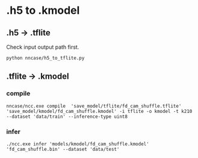# .h5 to .kmodel

## .h5 -> .tflite

Check input output path first.

```shell
python nncase/h5_to_tflite.py
```

## .tflite -> .kmodel

### compile

```shell
nncase/ncc.exe compile  'save_model/tflite/fd_cam_shuffle.tflite'  'save_model/kmodel/fd_cam_shuffle.kmodel' -i tflite -o kmodel -t k210 --dataset 'data/train' --inference-type uint8
```

### infer

```shell
./ncc.exe infer 'models/kmodel/fd_cam_shuffle.kmodel' 'fd_cam_shuffle.bin' --dataset 'data/test'
```
